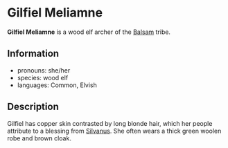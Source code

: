 # Gilfiel Meliamne

**Gilfiel Meliamne** is a wood elf archer of the [Balsam](../balsam.md) tribe.

## Information

- pronouns: she/her
- species: wood elf
- languages: Common, Elvish

## Description

Gilfiel has copper skin contrasted by long blonde hair, which her people attribute to a blessing from [Silvanus](../../../pantheon/mote-pantheon.md). She often wears a thick green woolen robe and brown cloak.
